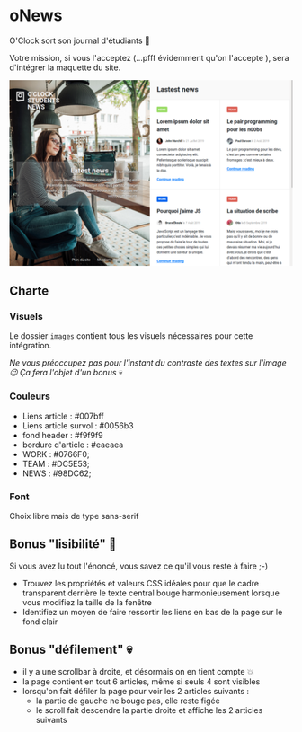 # oNews

O'Clock sort son journal d'étudiants :muscle:

Votre mission, si vous l'acceptez (...pfff évidemment qu'on l'accepte ), sera d'intégrer la maquette du site.

![homepage](ressources/resultat.png)

## Charte

### Visuels

Le dossier `images` contient tous les visuels nécessaires pour cette intégration.

_Ne vous préoccupez pas pour l'instant du contraste des textes sur l'image :wink: Ça fera l'objet d'un bonus_ :skull:

### Couleurs

- Liens article : #007bff
- Liens article survol : #0056b3
- fond header : #f9f9f9
- bordure d'article : #eaeaea
- WORK : #0766F0;
- TEAM : #DC5E53;
- NEWS : #98DC62;

### Font

Choix libre mais de type sans-serif

## Bonus "lisibilité" :white_flower:

Si vous avez lu tout l'énoncé, vous savez ce qu'il vous reste à faire ;-)
- Trouvez les propriétés et valeurs CSS idéales pour que le cadre transparent derrière le texte central bouge harmonieusement lorsque vous modifiez la taille de la fenêtre
- Identifiez un moyen de faire ressortir les liens en bas de la page sur le fond clair

## Bonus "défilement" :skull:

- il y a une scrollbar à droite, et désormais on en tient compte :boom:
- la page contient en tout 6 articles, même si seuls 4 sont visibles
- lorsqu'on fait défiler la page pour voir les 2 articles suivants :
  - la partie de gauche ne bouge pas, elle reste figée
  - le scroll fait descendre la partie droite et affiche les 2 articles suivants